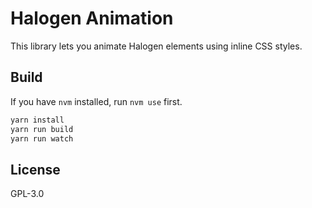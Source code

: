 # Halogen Animation

This library lets you animate Halogen elements using inline CSS styles.

## Build

If you have `nvm` installed, run `nvm use` first.

```sh
yarn install
yarn run build
yarn run watch
```

## License

GPL-3.0
